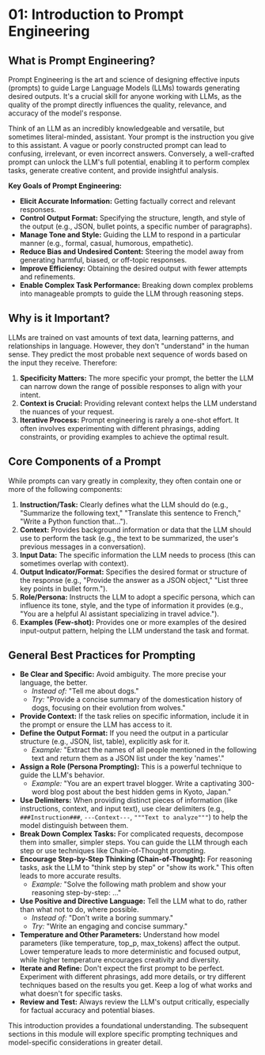 # 01: Introduction to Prompt Engineering

## What is Prompt Engineering?

Prompt Engineering is the art and science of designing effective inputs (prompts) to guide Large Language Models (LLMs) towards generating desired outputs. It's a crucial skill for anyone working with LLMs, as the quality of the prompt directly influences the quality, relevance, and accuracy of the model's response.

Think of an LLM as an incredibly knowledgeable and versatile, but sometimes literal-minded, assistant. Your prompt is the instruction you give to this assistant. A vague or poorly constructed prompt can lead to confusing, irrelevant, or even incorrect answers. Conversely, a well-crafted prompt can unlock the LLM's full potential, enabling it to perform complex tasks, generate creative content, and provide insightful analysis.

**Key Goals of Prompt Engineering:**

*   **Elicit Accurate Information:** Getting factually correct and relevant responses.
*   **Control Output Format:** Specifying the structure, length, and style of the output (e.g., JSON, bullet points, a specific number of paragraphs).
*   **Manage Tone and Style:** Guiding the LLM to respond in a particular manner (e.g., formal, casual, humorous, empathetic).
*   **Reduce Bias and Undesired Content:** Steering the model away from generating harmful, biased, or off-topic responses.
*   **Improve Efficiency:** Obtaining the desired output with fewer attempts and refinements.
*   **Enable Complex Task Performance:** Breaking down complex problems into manageable prompts to guide the LLM through reasoning steps.

## Why is it Important?

LLMs are trained on vast amounts of text data, learning patterns, and relationships in language. However, they don't "understand" in the human sense. They predict the most probable next sequence of words based on the input they receive. Therefore:

1.  **Specificity Matters:** The more specific your prompt, the better the LLM can narrow down the range of possible responses to align with your intent.
2.  **Context is Crucial:** Providing relevant context helps the LLM understand the nuances of your request.
3.  **Iterative Process:** Prompt engineering is rarely a one-shot effort. It often involves experimenting with different phrasings, adding constraints, or providing examples to achieve the optimal result.

## Core Components of a Prompt

While prompts can vary greatly in complexity, they often contain one or more of the following components:

1.  **Instruction/Task:** Clearly defines what the LLM should do (e.g., "Summarize the following text," "Translate this sentence to French," "Write a Python function that...").
2.  **Context:** Provides background information or data that the LLM should use to perform the task (e.g., the text to be summarized, the user's previous messages in a conversation).
3.  **Input Data:** The specific information the LLM needs to process (this can sometimes overlap with context).
4.  **Output Indicator/Format:** Specifies the desired format or structure of the response (e.g., "Provide the answer as a JSON object," "List three key points in bullet form.").
5.  **Role/Persona:** Instructs the LLM to adopt a specific persona, which can influence its tone, style, and the type of information it provides (e.g., "You are a helpful AI assistant specializing in travel advice.").
6.  **Examples (Few-shot):** Provides one or more examples of the desired input-output pattern, helping the LLM understand the task and format.

## General Best Practices for Prompting

*   **Be Clear and Specific:** Avoid ambiguity. The more precise your language, the better.
    *   *Instead of:* "Tell me about dogs."
    *   *Try:* "Provide a concise summary of the domestication history of dogs, focusing on their evolution from wolves."
*   **Provide Context:** If the task relies on specific information, include it in the prompt or ensure the LLM has access to it.
*   **Define the Output Format:** If you need the output in a particular structure (e.g., JSON, list, table), explicitly ask for it.
    *   *Example:* "Extract the names of all people mentioned in the following text and return them as a JSON list under the key 'names'."
*   **Assign a Role (Persona Prompting):** This is a powerful technique to guide the LLM's behavior.
    *   *Example:* "You are an expert travel blogger. Write a captivating 300-word blog post about the best hidden gems in Kyoto, Japan."
*   **Use Delimiters:** When providing distinct pieces of information (like instructions, context, and input text), use clear delimiters (e.g., `###Instruction###`, `---Context---`, `"""Text to analyze"""`) to help the model distinguish between them.
*   **Break Down Complex Tasks:** For complicated requests, decompose them into smaller, simpler steps. You can guide the LLM through each step or use techniques like Chain-of-Thought prompting.
*   **Encourage Step-by-Step Thinking (Chain-of-Thought):** For reasoning tasks, ask the LLM to "think step by step" or "show its work." This often leads to more accurate results.
    *   *Example:* "Solve the following math problem and show your reasoning step-by-step: ..."
*   **Use Positive and Directive Language:** Tell the LLM what to do, rather than what not to do, where possible.
    *   *Instead of:* "Don't write a boring summary."
    *   *Try:* "Write an engaging and concise summary."
*   **Temperature and Other Parameters:** Understand how model parameters (like temperature, top_p, max_tokens) affect the output. Lower temperature leads to more deterministic and focused output, while higher temperature encourages creativity and diversity.
*   **Iterate and Refine:** Don't expect the first prompt to be perfect. Experiment with different phrasings, add more details, or try different techniques based on the results you get. Keep a log of what works and what doesn't for specific tasks.
*   **Review and Test:** Always review the LLM's output critically, especially for factual accuracy and potential biases.

This introduction provides a foundational understanding. The subsequent sections in this module will explore specific prompting techniques and model-specific considerations in greater detail. 